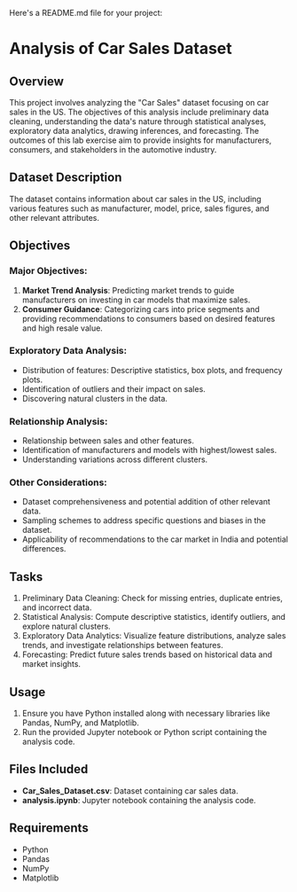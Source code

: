 Here's a README.md file for your project:

# Analysis of Car Sales Dataset

## Overview
This project involves analyzing the "Car Sales" dataset focusing on car sales in the US. The objectives of this analysis include preliminary data cleaning, understanding the data's nature through statistical analyses, exploratory data analytics, drawing inferences, and forecasting. The outcomes of this lab exercise aim to provide insights for manufacturers, consumers, and stakeholders in the automotive industry.

## Dataset Description
The dataset contains information about car sales in the US, including various features such as manufacturer, model, price, sales figures, and other relevant attributes.

## Objectives
### Major Objectives:
1. **Market Trend Analysis**: Predicting market trends to guide manufacturers on investing in car models that maximize sales.
2. **Consumer Guidance**: Categorizing cars into price segments and providing recommendations to consumers based on desired features and high resale value.

### Exploratory Data Analysis:
- Distribution of features: Descriptive statistics, box plots, and frequency plots.
- Identification of outliers and their impact on sales.
- Discovering natural clusters in the data.

### Relationship Analysis:
- Relationship between sales and other features.
- Identification of manufacturers and models with highest/lowest sales.
- Understanding variations across different clusters.

### Other Considerations:
- Dataset comprehensiveness and potential addition of other relevant data.
- Sampling schemes to address specific questions and biases in the dataset.
- Applicability of recommendations to the car market in India and potential differences.

## Tasks
1. Preliminary Data Cleaning: Check for missing entries, duplicate entries, and incorrect data.
2. Statistical Analysis: Compute descriptive statistics, identify outliers, and explore natural clusters.
3. Exploratory Data Analytics: Visualize feature distributions, analyze sales trends, and investigate relationships between features.
4. Forecasting: Predict future sales trends based on historical data and market insights.

## Usage
1. Ensure you have Python installed along with necessary libraries like Pandas, NumPy, and Matplotlib.
2. Run the provided Jupyter notebook or Python script containing the analysis code.

## Files Included
- **Car_Sales_Dataset.csv**: Dataset containing car sales data.
- **analysis.ipynb**: Jupyter notebook containing the analysis code.

## Requirements
- Python 
- Pandas
- NumPy
- Matplotlib


